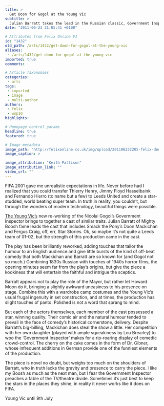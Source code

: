 ```yaml
---
title: >
  Get Doon for Gogol at the Young Vic
subtitle: >
  Julian Barratt takes the lead in the Russian classic, Government Inspector
date: "2011-06-23 21:05:41 +0100"

# Attributes from Felix Online V1
id: "1432"
old_path: /arts/1432/get-doon-for-gogol-at-the-young-vic
aliases:
 - /arts/1432/get-doon-for-gogol-at-the-young-vic
imported: true
comments:

# Article Taxonomies
categories:
 - arts
tags:
 - imported
 - image
 - multi-author
authors:
 - felix
 - wsp10
highlights:

# Homepage control params
headline: true
featured: true

# Image metadata
image_path: "http://felixonline.co.uk/img/upload/201106232205-felix-doon-not-cmyk.jpg"
image_caption: >

image_attribution: "Keith Pattison"
image_attribution_link: ""
video_url: ""
---
```


FIFA 2001 gave me unrealistic expectations in life. Never before had I realized that you could transfer Thierry Henry, Jimmy Floyd Hasselbaink and Fernando Hierro (to name but a few) to Leeds United and create a star-studded, world beating super team. In truth in reality, you couldn’t, but through the wonders of modern technology, beautiful things were possible.

[The Young Vic’s](http://www.youngvic.org/) new re-working of the Nicolai Gogol’s Government Inspector brings to together a cast of similar traits. Julian Barratt of Mighty Boosh fame leads the cast that includes Smack the Pony’s Doon Mackichan and Fergus Craig, off, err, Star Stories. Ok, so maybe it’s not quite a Leeds team of 01-02, but the strength of this production came in the cast.

The play has been brilliantly reworked, adding touches that tailor the humour to an English audience and give little bursts of the kind of off-beat comedy that both Mackichan and Barratt are so known for (and Gogol not so much.) Combining 1830s Russian with touches of 1940s horror films, the opening minutes seem far from the play’s origins, but give the piece a kookiness that will entertain the faithful and intrigue the sceptics.

Barratt appears not to play the role of the Mayor, but rather let Howard Moon do it, bringing a slightly awkward uneasiness to his presence on stage. Combine this with a wardrobe camp costumes and the Young Vic’s usual frugal ingenuity in set construction, and at times, the production has slight touches of panto. Polished is not a word that sprang to mind.

But each of the actors themselves, each member of the cast possessed a star, winning quality. Their comic air and the natural humour tended to prevail in the face of comedy’s historical cornerstone, delivery. Despite Barratt’s big-billing, Mackichan does steal the show a little. Her competition with her own daughter (played with ample squeakiness by Lou Brearley) to woo the ‘Government Inspector’ makes for a rip-roaring display of comedic crowd-control. The cherry on the cake comes in the form of Dr. Gibner, whose infrequent additions in German provide one of the funniest elements of the production.

The piece is novel no doubt, but weighs too much on the shoulders of Barratt, who in truth lacks the gravity and presence to carry the piece. I like my Boosh as much as the next man, but I fear the Government Inspector preaches a fable of the TV/theatre divide. Sometimes it’s just best to keep the stars in the places they shine, in reality it never works like it does on FIFA.

Young Vic until 9th July
